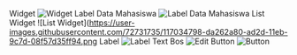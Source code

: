 Widget
![Widget](https://user-images.githubusercontent.com/72731735/117034767-d397b300-ad2d-11eb-8933-516de7e19f65.png)
Label Data Mahasiswa
![Label Data Mahasiswa](https://user-images.githubusercontent.com/72731735/117034919-f924bc80-ad2d-11eb-9f30-56cd651b296f.png)
List Widget
![List Widget](https://user-images.githubusercontent.com/72731735/117034798-da262a80-ad2d-11eb-9c7d-08f57d35ff94.png
Label
![Label](https://user-images.githubusercontent.com/72731735/117034946-017cf780-ad2e-11eb-88a2-fe2a5ff6e9aa.png)
Text Bos
![Edit](https://user-images.githubusercontent.com/72731735/117034971-06da4200-ad2e-11eb-8389-b32a4c3daff2.png)
Button
![Button](https://user-images.githubusercontent.com/72731735/117034993-0b9ef600-ad2e-11eb-9470-7f3a94047dd0.png)
